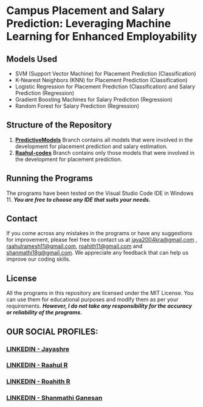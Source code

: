 # Campus Placement and Salary Prediction: Leveraging Machine Learning for Enhanced Employability

## Models Used

- SVM (Support Vector Machine) for Placement Prediction (Classification)
- K-Nearest Neighbors (KNN) for Placement Prediction (Classification)
- Logistic Regression for Placement Prediction (Classification) and Salary Prediction (Regression)
- Gradient Boosting Machines for Salary Prediction (Regression)
- Random Forest for Salary Prediction (Regression)

## Structure of the Repository
1. **[PredictiveModels](https://github.com/fromjyce/HireMeHorizon/tree/PredictiveModels)** Branch contains all models that were involved in the development for placement prediction and salary estimation.
2. **[Raahul-codes](https://github.com/fromjyce/HireMeHorizon/tree/Raahul-codes)** Branch  contains only those models that were involved in the development for placement prediction.

## Running the Programs
The programs have been tested on the Visual Studio Code IDE in Windows 11.
***You are free to choose any IDE that suits your needs.***

## Contact
If you come across any mistakes in the programs or have any suggestions for improvement, please feel free to contact us at <jaya2004kra@gmail.com> , <raahulramesh11@gmail.com>, <roahith11@gmail.com> and <shanmathi18g@gmail.com>. We appreciate any feedback that can help us improve our coding skills.

## License
All the programs in this repository are licensed under the MIT License. You can use them for educational purposes and modify them as per your requirements. ***However, I do not take any responsibility for the accuracy or reliability of the programs.***

## OUR SOCIAL PROFILES:
### [LINKEDIN - Jayashre](https://www.linkedin.com/in/jayashrek/)
### [LINKEDIN - Raahul R](https://www.linkedin.com/in/raahul-r-536715258/)
### [LINKEDIN - Roahith R](https://www.linkedin.com/in/roahith-r-5b1728258/)
### [LINKEDIN - Shanmathi Ganesan](https://www.linkedin.com/in/shanmathi-ganesan-7376a01b5/)
